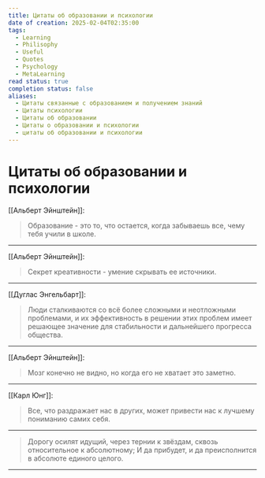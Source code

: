 ```yaml
---
title: Цитаты об образовании и психологии
date of creation: 2025-02-04T02:35:00
tags:
  - Learning
  - Philisophy
  - Useful
  - Quotes
  - Psychology
  - MetaLearning
read status: true
completion status: false
aliases:
  - Цитаты связанные с образованием и получением знаний
  - Цитаты психологии
  - Цитаты об образовании
  - Цитаты о образовании и психологии
  - цитаты об образовании и психологии
---
```

# Цитаты об образовании и психологии

[[Альберт Эйнштейн]]:
> Образование - это то, что остается, когда забываешь все, чему тебя учили в школе.
---


[[Альберт Эйнштейн]]:
> Секрет креативности - умение скрывать ее источники.
---


[[Дуглас Энгельбарт]]:
> Люди сталкиваются со всё более сложными и неотложными проблемами, и их эффективность в решении этих проблем имеет решающее значение для стабильности и дальнейшего прогресса общества.
---


[[Альберт Эйнштейн]]:
> Мозг конечно не видно, но когда его не хватает это заметно.
---


[[Карл Юнг]]:
>Все, что раздражает нас в других, может привести нас к лучшему пониманию самих себя.
---


>Дорогу осилят идущий, через тернии к звёздам, сквозь относительное к абсолютному; И да прибудет, и да преисполнится в абсолюте единого целого.
---
